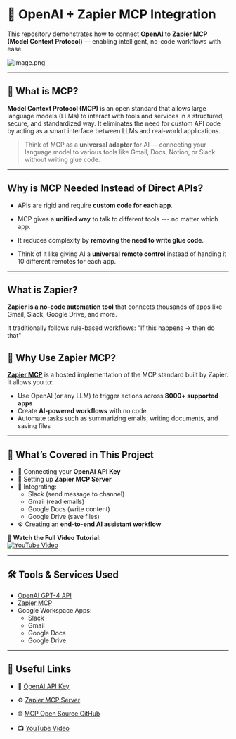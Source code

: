 # 🤖 OpenAI + Zapier MCP Integration
This repository demonstrates how to connect **OpenAI** to **Zapier MCP (Model Context Protocol)** — enabling intelligent, no-code workflows with ease.

![image.png](https://eraser.imgix.net/workspaces/taih6PI8FAD0TR7B2dN2/UzaJbbPcFHTOwZxxamVURqkxyHs1/5j-0cbijwliNU18AKRj4B.png?ixlib=js-3.7.0 "image.png")

---

## 📌 What is MCP?

**Model Context Protocol (MCP)** is an open standard that allows large language models (LLMs) to interact with tools and services in a structured, secure, and standardized way. It eliminates the need for custom API code by acting as a smart interface between LLMs and real-world applications.

> Think of MCP as a **universal adapter** for AI — connecting your language model to various tools like Gmail, Docs, Notion, or Slack without writing glue code.

---
## Why is MCP Needed Instead of Direct APIs?

-   APIs are rigid and require **custom code for each app**.

-   MCP gives a **unified way** to talk to different tools --- no matter which app.

-   It reduces complexity by **removing the need to write glue code**.

-   Think of it like giving AI a **universal remote control** instead of handing it 10 different remotes for each app.

---

## What is Zapier?

**Zapier is a no-code automation tool** that connects thousands of apps like Gmail, Slack, Google Drive, and more.

It traditionally follows rule-based workflows: "If this happens → then do that"



## 🚀 Why Use Zapier MCP?

[**Zapier MCP**](https://mcp.zapier.com/) is a hosted implementation of the MCP standard built by Zapier. It allows you to:

- Use OpenAI (or any LLM) to trigger actions across **8000+ supported apps**
- Create **AI-powered workflows** with no code
- Automate tasks such as summarizing emails, writing documents, and saving files

---

## 🧠 What’s Covered in This Project

- 🔐 Connecting your **OpenAI API Key**
- 🔌 Setting up **Zapier MCP Server**
- 🔗 Integrating:
  - Slack (send message to channel)
  - Gmail (read emails)
  - Google Docs (write content)
  - Google Drive (save files)
- ⚙️ Creating an **end-to-end AI assistant workflow**


🎥 **Watch the Full Video Tutorial**:  
[![YouTube Video](https://img.youtube.com/vi/z3ukQlyI0g8/0.jpg)](https://www.youtube.com/watch?v=z3ukQlyI0g8&ab_channel=ShabrinathMotamary)

---

## 🛠 Tools & Services Used

- [OpenAI GPT-4 API](https://platform.openai.com/)
- [Zapier MCP](https://mcp.zapier.com/)
- Google Workspace Apps:
  - Slack
  - Gmail
  - Google Docs
  - Google Drive

---

🔗 Useful Links
---------------

-   🔑 [OpenAI API Key](https://platform.openai.com/settings/organization/api-keys)

-   ⚙️ [Zapier MCP Server](https://mcp.zapier.com/mcp/servers/f42cbb9e-8519-4685-9ce6-fe17ef5452a0/connections)

-   🌐 [MCP Open Source GitHub](https://github.com/modelcontextprotocol/servers)

-   📺 [YouTube Video](https://www.youtube.com/watch?v=z3ukQlyI0g8&ab_channel=ShabrinathMotamary)


